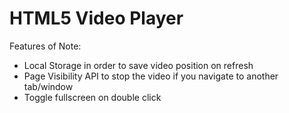 # HTML5 Video Player

Features of Note:

- Local Storage in order to save video position on refresh
- Page Visibility API to stop the video if you navigate to another tab/window
- Toggle fullscreen on double click
